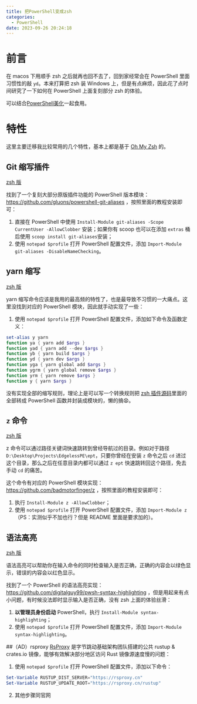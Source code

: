 ```yaml
---
title: 把PowerShell变成zsh
categories:
  - PowerShell
date: 2023-09-26 20:24:18
---
```

<script type="text/javascript" src="/js/push.js"></script>

# 前言
在 macos 下用顺手 zsh 之后就再也回不去了，回到家经常会在 PowerShell 里面习惯性的敲 `yd`。本来打算把 zsh 装 Windows 上，但是有点麻烦，因此花了点时间研究了一下如何在 PowerShell 上面复刻部分 zsh 的体验。

可以结合[PowerShell美化](/PowerShell美化)一起食用。

# 特性
这里主要迁移我比较常用的几个特性，基本上都是基于 [Oh My Zsh](https://ohmyz.sh/) 的。

## Git 缩写插件
[zsh 版](https://github.com/ohmyzsh/ohmyzsh/tree/master/plugins/git)

找到了一个复刻大部分原版插件功能的 PowerShell 版本模块：https://github.com/gluons/powershell-git-aliases ，按照里面的教程安装即可：
1. 直接在 PowerShell 中使用 `Install-Module git-aliases -Scope CurrentUser -AllowClobber` 安装；如果你有 scoop 也可以在添加 `extras` 桶后使用 `scoop install git-aliases`安装；
2. 使用 `notepad $profile` 打开 PowerShell 配置文件，添加 `Import-Module git-aliases -DisableNameChecking`。

## yarn 缩写
[zsh 版](https://github.com/ohmyzsh/ohmyzsh/tree/master/plugins/yarn)

yarn 缩写命令应该是我用的最高频的特性了，也是最导致不习惯的一大痛点。这里没找到对应的 PowerShell 模块，因此就手动实现了一些：

1. 使用 `notepad $profile` 打开 PowerShell 配置文件，添加如下命令及函数定义：
  ```powershell
  set-alias y yarn
  function ya { yarn add $args }
  function yad { yarn add --dev $args }
  function yb { yarn build $args }
  function yd { yarn dev $args }
  function yga { yarn global add $args }
  function ygrm { yarn global remove $args }
  function yrm { yarn remove $args }
  function y { yarn $args }
  ```

没有实现全部的缩写规则，理论上是可以写一个转换规则把 [zsh 插件源码](https://github.com/ohmyzsh/ohmyzsh/blob/master/plugins/yarn/yarn.plugin.zsh)里面的全部转成 PowerShell 函数并封装成模块的，懒的搞😧。

## `z` 命令
[zsh 版](https://github.com/ohmyzsh/ohmyzsh/tree/master/plugins/z)

z 命令可以通过路径关键词快速跳转到曾经导航过的目录。例如对于路径 `D:\Desktop\Projects\EdgelessPE\ept`，只要你曾经在安装 `z` 命令之后 `cd` 进过这个目录，那么之后在任意目录内都可以通过 `z ept` 快速跳转回这个路径，免去手动 `cd` 的痛苦。

这个命令有对应的 PowerShell 模块实现：https://github.com/badmotorfinger/z ，按照里面的教程安装即可：

1. 执行 `Install-Module z -AllowClobber`；
2. 使用 `notepad $profile` 打开 PowerShell 配置文件，添加 `Import-Module z` （PS：实测似乎不加也行？但是 README 里面是要求加的）。

## 语法高亮
[zsh 版](https://github.com/zsh-users/zsh-syntax-highlighting)

语法高亮可以帮助你在输入命令的同时检查输入是否正确，正确的内容会以绿色显示，错误的内容会以红色显示。

找到了一个 PowerShell 的语法高亮实现：https://github.com/digitalguy99/pwsh-syntax-highlighting ，但是用起来有点小问题，有时候没法即时显示输入是否正确，没有 zsh 上面的体验丝滑：
1. **以管理员身份启动** PowerShell，执行 `Install-Module syntax-highlighting`；
2. 使用 `notepad $profile` 打开 PowerShell 配置文件，添加 `Import-Module syntax-highlighting`。

##（AD）rsproxy
[RsProxy](https://rsproxy.cn/) 是字节跳动基础架构团队搭建的公共 rustup & crates.io 镜像，能够有效解决部分地区访问 Rust 镜像源速度慢的问题：
1. 使用 `notepad $profile` 打开 PowerShell 配置文件，添加以下命令：
  ```powershell
  Set-Variable RUSTUP_DIST_SERVER="https://rsproxy.cn"
  Set-Variable RUSTUP_UPDATE_ROOT="https://rsproxy.cn/rustup"
  ```
2. 其他步骤同官网